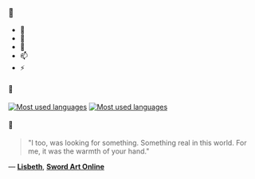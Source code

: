### 👋

- 🔭
- 🌱
- 💬
- 📫
- ⚡

#### 🧏

[![Most used languages](https://github-readme-stats-aynah.vercel.app/api/top-langs/?username=aynh&theme=solarized-dark&langs_count=6&layout=compact&hide_title=true)](https://github.com/anuraghazra/github-readme-stats#gh-dark-mode-only)
[![Most used languages](https://github-readme-stats-aynah.vercel.app/api/top-langs/?username=aynh&theme=solarized-light&langs_count=6&layout=compact&hide_title=true)](https://github.com/anuraghazra/github-readme-stats#gh-light-mode-only)

#### 💬

> "I too, was looking for something. Something real in this world. For me, it was the warmth of your hand."

&mdash; [**Lisbeth**](https://myanimelist.net/character.php?q=Lisbeth&cat=character), [**Sword Art Online**](https://myanimelist.net/search/all?q=Sword%20Art%20Online&cat=all)
